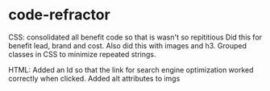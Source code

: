 # code-refractor
CSS:
consolidated all benefit code so that is wasn't so repititious
Did this for benefit lead, brand and cost. Also did this with images and h3.
Grouped classes in CSS to minimize repeated strings.



HTML:
Added an Id so that the link for search engine optimization worked correctly when clicked.
Added alt attributes to imgs